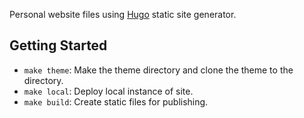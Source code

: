 Personal website files using [Hugo](https://gohugo.io/) static site generator.

## Getting Started

* `make theme`: Make the theme directory and clone the theme to the directory.
* `make local`: Deploy local instance of site.
* `make build`: Create static files for publishing.
